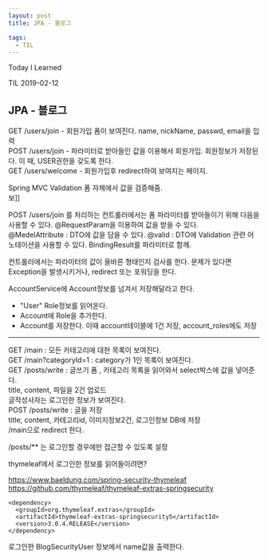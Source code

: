 ```yaml
---
layout: post 
title: JPA - 블로그

tags:
  - TIL
---
```

Today I Learned

TIL 2019-02-12

## JPA - 블로그 

GET /users/join - 회원가입 폼이 보여진다. name, nickName, passwd, email을 입력  
POST /users/join - 파라미터로 받아들인 값을 이용해서 회원가입.  회원정보가 저장된다. 이 때, USER권한을 갖도록 한다.  
GET /users/welcome - 회원가입후 redirect하여 보여지는 페이지.  

Spring MVC Validation 폼 자체에서 값을 검증해줌.  
보]] 


POST /users/join 를 처리하는 컨트롤러에서는 폼 파라미터를 받아들이기 위해 다음을 사용할 수 있다.
@RequestParam을 이용하여 값을 받을 수 있다.  
@MedelAttribute : DTO에 값을 담을 수 있다.
@valid : DTO에 Validation 관련 어노테이션을 사용할 수 있다. BindingResult를 파라미터로 함께.

컨트롤러에서는 파라미터의 값이 올바른 형태인지 검사를 한다. 문제가 있다면 Exception을 발생시키거나, redirect 또는 포워딩을 한다.

AccountService에 Account정보를 넘겨서 저장해달라고 한다.
- "User" Role정보를 읽어온다.
- Account에 Role을 추가한다.
- Account를 저장한다. 이때 account테이블에 1건 저장, account_roles에도 저장

---

GET /main : 모든 카테고리에 대한 목록이 보여진다.  
GET /main?categoryId=1 : category가 1인 목록이 보여진다.  
GET /posts/write : 글쓰기 폼 , 카테고리 목록을 읽어와서 select박스에 값을 넣어준다.  
title, content, 파일을 2건 업로드  
글작성사자는 로그인한 정보가 보여진다.  
POST /posts/write : 글을 저장  
title, content, 카테고리id, 이미지정보2건, 로그인정보
DB에 저장  
/main으로 redirect 한다.  

/posts/** 는 로그인할 경우에만 접근할 수 있도록 설정

thymeleaf에서 로그인한 정보를 읽어들이려면?  

https://www.baeldung.com/spring-security-thymeleaf
https://github.com/thymeleaf/thymeleaf-extras-springsecurity
```
<dependency>
  <groupId>org.thymeleaf.extras</groupId>
  <artifactId>thymeleaf-extras-springsecurity5</artifactId>
  <version>3.0.4.RELEASE</version>
</dependency>
```
로그인한 BlogSecurityUser 정보에서 name값을 출력한다.


